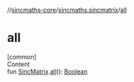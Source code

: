 //[sincmaths-core](../../index.md)/[sincmaths.sincmatrix](index.md)/[all](all.md)



# all  
[common]  
Content  
fun [SincMatrix](../sincmaths/-sinc-matrix/index.md).[all](all.md)(): [Boolean](https://kotlinlang.org/api/latest/jvm/stdlib/kotlin/-boolean/index.html)  



